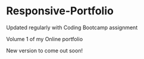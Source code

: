 # Responsive-Portfolio

Updated regularly with Coding Bootcamp assignment

Volume 1 of my Online portfolio 

New version to come out soon!